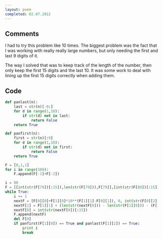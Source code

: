 ```yaml
---
layout: poem
completed: 02.07.2012
---
```


## Comments

I had to try this problem like 10 times. The biggest problem was the fact that
I was working with really really large numbers, but only needing the first and
last 9 digits of it.

The way I solved that was to keep track of the length of the number, then only
keep the first 15 digits and the last 10. It was some work to deal with lining
up the first 15 digits correctly when adding them.

## Code

```python
def panlast(n):
	last = str(n)[-9:]
	for d in range(1,10):
		if str(d) not in last:
			return False
	return True

def panfirst(n):
	first = str(n)[:9]
	for d in range(1,10):
		if str(d) not in first:
			return False
	return True

F = [0,1,1]
for i in range(100):
	F.append(F[-1]+F[-2])

i = 80
F = [[int(str(F[79])[:15]),len(str(F[79])),F[79]],[int(str(F[80])[:15]),len(str(F[80])),F[80]]]
while True:
	i += 1
	nextF = [F[0][0]+F[1][0]*10**(F[1][1]-F[0][1]), 0, int(str(F[0][2])[-10:]) + int(str(F[1][2])[-10:])]
	nextF[1] = F[1][1] + (len(str(nextF[0])) - len(str(F[1][0])) - (F[1][1]-F[0][1]))
	nextF[0] = int(str(nextF[0])[:15])
	F.append(nextF)
	del F[0]
	if panfirst(F[1][0]) == True and panlast(F[1][2]) == True:
		print i
		break
```
